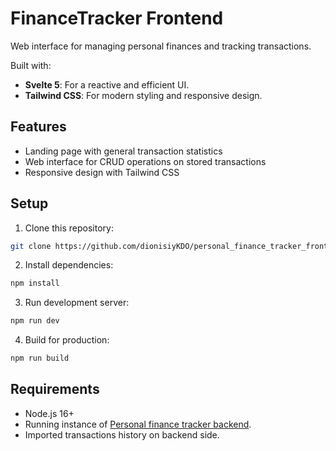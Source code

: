 # FinanceTracker Frontend  

Web interface for managing personal finances and tracking transactions.  

Built with:  
- **Svelte 5**: For a reactive and efficient UI.  
- **Tailwind CSS**: For modern styling and responsive design.  

## Features  

- Landing page with general transaction statistics  
- Web interface for CRUD operations on stored transactions  
- Responsive design with Tailwind CSS  

## Setup  

1. Clone this repository:  
```bash
git clone https://github.com/dionisiyKDO/personal_finance_tracker_frontend
```

2. Install dependencies:
```bash
npm install
```

3. Run development server:
```bash
npm run dev
```

4. Build for production:
```bash
npm run build
```

## Requirements

- Node.js 16+
- Running instance of [Personal finance tracker backend](https://github.com/dionisiyKDO/personal_finance_tracker_backend).
- Imported transactions history on backend side.
